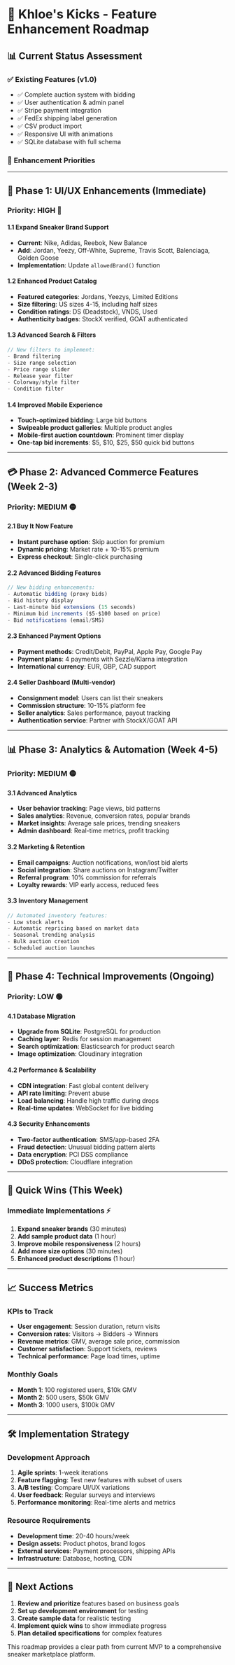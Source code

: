 # 🚀 Khloe's Kicks - Feature Enhancement Roadmap

## 📊 **Current Status Assessment**

### ✅ **Existing Features (v1.0)**
- ✅ Complete auction system with bidding
- ✅ User authentication & admin panel  
- ✅ Stripe payment integration
- ✅ FedEx shipping label generation
- ✅ CSV product import
- ✅ Responsive UI with animations
- ✅ SQLite database with full schema

### 🎯 **Enhancement Priorities**

---

## 🎨 **Phase 1: UI/UX Enhancements (Immediate)**

### **Priority: HIGH** 🔴

#### **1.1 Expand Sneaker Brand Support**
- **Current**: Nike, Adidas, Reebok, New Balance
- **Add**: Jordan, Yeezy, Off-White, Supreme, Travis Scott, Balenciaga, Golden Goose
- **Implementation**: Update `allowedBrand()` function

#### **1.2 Enhanced Product Catalog**
- **Featured categories**: Jordans, Yeezys, Limited Editions
- **Size filtering**: US sizes 4-15, including half sizes
- **Condition ratings**: DS (Deadstock), VNDS, Used
- **Authenticity badges**: StockX verified, GOAT authenticated

#### **1.3 Advanced Search & Filters**
```javascript
// New filters to implement:
- Brand filtering
- Size range selection  
- Price range slider
- Release year filter
- Colorway/style filter
- Condition filter
```

#### **1.4 Improved Mobile Experience**
- **Touch-optimized bidding**: Large bid buttons
- **Swipeable product galleries**: Multiple product angles
- **Mobile-first auction countdown**: Prominent timer display
- **One-tap bid increments**: $5, $10, $25, $50 quick bid buttons

---

## 💳 **Phase 2: Advanced Commerce Features (Week 2-3)**

### **Priority: MEDIUM** 🟡

#### **2.1 Buy It Now Feature**
- **Instant purchase option**: Skip auction for premium
- **Dynamic pricing**: Market rate + 10-15% premium
- **Express checkout**: Single-click purchasing

#### **2.2 Advanced Bidding Features**
```javascript
// New bidding enhancements:
- Automatic bidding (proxy bids)
- Bid history display
- Last-minute bid extensions (15 seconds)
- Minimum bid increments ($5-$100 based on price)
- Bid notifications (email/SMS)
```

#### **2.3 Enhanced Payment Options**
- **Payment methods**: Credit/Debit, PayPal, Apple Pay, Google Pay
- **Payment plans**: 4 payments with Sezzle/Klarna integration
- **International currency**: EUR, GBP, CAD support

#### **2.4 Seller Dashboard (Multi-vendor)**
- **Consignment model**: Users can list their sneakers
- **Commission structure**: 10-15% platform fee
- **Seller analytics**: Sales performance, payout tracking
- **Authentication service**: Partner with StockX/GOAT API

---

## 📊 **Phase 3: Analytics & Automation (Week 4-5)**

### **Priority: MEDIUM** 🟡  

#### **3.1 Advanced Analytics**
- **User behavior tracking**: Page views, bid patterns
- **Sales analytics**: Revenue, conversion rates, popular brands
- **Market insights**: Average sale prices, trending sneakers
- **Admin dashboard**: Real-time metrics, profit tracking

#### **3.2 Marketing & Retention**
- **Email campaigns**: Auction notifications, won/lost bid alerts
- **Social integration**: Share auctions on Instagram/Twitter
- **Referral program**: 10% commission for referrals
- **Loyalty rewards**: VIP early access, reduced fees

#### **3.3 Inventory Management**
```javascript
// Automated inventory features:
- Low stock alerts
- Automatic repricing based on market data
- Seasonal trending analysis
- Bulk auction creation
- Scheduled auction launches
```

---

## 🔧 **Phase 4: Technical Improvements (Ongoing)**

### **Priority: LOW** 🟢

#### **4.1 Database Migration**
- **Upgrade from SQLite**: PostgreSQL for production
- **Caching layer**: Redis for session management
- **Search optimization**: Elasticsearch for product search
- **Image optimization**: Cloudinary integration

#### **4.2 Performance & Scalability**
- **CDN integration**: Fast global content delivery
- **API rate limiting**: Prevent abuse
- **Load balancing**: Handle high traffic during drops
- **Real-time updates**: WebSocket for live bidding

#### **4.3 Security Enhancements**
- **Two-factor authentication**: SMS/app-based 2FA
- **Fraud detection**: Unusual bidding pattern alerts
- **Data encryption**: PCI DSS compliance
- **DDoS protection**: Cloudflare integration

---

## 🎯 **Quick Wins (This Week)**

### **Immediate Implementations** ⚡

1. **Expand sneaker brands** (30 minutes)
2. **Add sample product data** (1 hour)  
3. **Improve mobile responsiveness** (2 hours)
4. **Add more size options** (30 minutes)
5. **Enhanced product descriptions** (1 hour)

---

## 📈 **Success Metrics**

### **KPIs to Track**
- **User engagement**: Session duration, return visits
- **Conversion rates**: Visitors → Bidders → Winners
- **Revenue metrics**: GMV, average sale price, commission
- **Customer satisfaction**: Support tickets, reviews
- **Technical performance**: Page load times, uptime

### **Monthly Goals**
- **Month 1**: 100 registered users, $10k GMV
- **Month 2**: 500 users, $50k GMV  
- **Month 3**: 1000 users, $100k GMV

---

## 🛠 **Implementation Strategy**

### **Development Approach**
1. **Agile sprints**: 1-week iterations
2. **Feature flagging**: Test new features with subset of users
3. **A/B testing**: Compare UI/UX variations
4. **User feedback**: Regular surveys and interviews
5. **Performance monitoring**: Real-time alerts and metrics

### **Resource Requirements**
- **Development time**: 20-40 hours/week
- **Design assets**: Product photos, brand logos
- **External services**: Payment processors, shipping APIs
- **Infrastructure**: Database, hosting, CDN

---

## 🚀 **Next Actions**

1. **Review and prioritize** features based on business goals
2. **Set up development environment** for testing
3. **Create sample data** for realistic testing
4. **Implement quick wins** to show immediate progress
5. **Plan detailed specifications** for complex features

This roadmap provides a clear path from current MVP to a comprehensive sneaker marketplace platform.